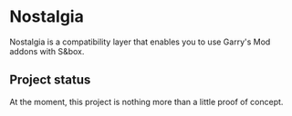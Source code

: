 # Nostalgia
Nostalgia is a compatibility layer that enables you to use Garry's Mod addons with S&box.

## Project status
At the moment, this project is nothing more than a little proof of concept.